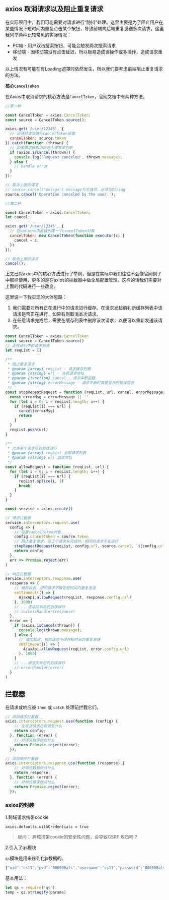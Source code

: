## axios 取消请求以及阻止重复请求

在实际项目中，我们可能需要对请求进行“防抖”处理。这里主要是为了阻止用户在某些情况下短时间内重复点击某个按钮，导致前端向后端重复发送多次请求。这里我列举两种比较常见的实际情况：

* PC端 - 用户双击搜索按钮，可能会触发两次搜索请求
* 移动端 - 因移动端没有点击延迟，所以极易造成误操作或多操作，造成请求重发

以上情况有可能在有Loading遮罩时依然发生，所以我们要考虑前端阻止重复请求的方法。
    

**核心`CancelToken`**

在Axios中取消请求的核心方法是`CancelToken`，官网文档中有两种方法。

```js
//第一种

const CancelToken = axios.CancelToken;
const source = CancelToken.source();

axios.get('/user/12345', {
  // 必须对请求进行cancelToken设置
  cancelToken: source.token
}).catch(function (thrown) {
  // 如果请求被取消则进入该方法判断
  if (axios.isCancel(thrown)) {
    console.log('Request canceled', thrown.message);
  } else {
    // handle error
  }
});

// 取消上面的请求
// source.cancel('messge') message为可选项，必须为String
source.cancel('Operation canceled by the user.');
```

```js
//第二种

const CancelToken = axios.CancelToken;
let cancel;

axios.get('/user/12345', {
  // 在options中直接创建一个cancelToken对象
  cancelToken: new CancelToken(function executor(c) {
    cancel = c;
  })
});

// 取消上面的请求
cancel();
```

上文已对axios中的核心方法进行了举例，但是在实际中我们往往不会像官网例子中那样使用，更多的是在axios的拦截器中做全局配置管理。这样的话我们需要对上面的代码进行一些改变。

这里说一下我实现的大体思路：

1. 我们需要对所有正在进行中的请求进行缓存。在请求发起前判断缓存列表中该请求是否正在进行，如果有则取消本次请求。
2. 在任意请求完成后，需要在缓存列表中删除该次请求，以便可以重新发送该请求。

```js
const CancelToken = axios.CancelToken
const source = CancelToken.source()
// 正在进行中的请求列表
let reqList = []

/**
 * 阻止重复请求
 * @param {array} reqList - 请求缓存列表
 * @param {string} url - 当前请求地址
 * @param {function} cancel - 请求中断函数
 * @param {string} errorMessage - 请求中断时需要显示的错误信息
 */
const stopRepeatRequest = function (reqList, url, cancel, errorMessage) {
  const errorMsg = errorMessage || ''
  for (let i = 0; i < reqList.length; i++) {
    if (reqList[i] === url) {
      cancel(errorMsg)
      return
    }
  }
  reqList.push(url)
}

/**
 * 允许某个请求可以继续进行
 * @param {array} reqList 全部请求列表
 * @param {string} url 请求地址
 */
const allowRequest = function (reqList, url) {
  for (let i = 0; i < reqList.length; i++) {
    if (reqList[i] === url) {
      reqList.splice(i, 1)
      break
    }
  }
}

const service = axios.create()

// 请求拦截器
service.interceptors.request.use(
  config => {
  	// 设置cancelToken对象
    config.cancelToken = source.token
    // 阻止重复请求。当上个请求未完成时，相同的请求不会进行
    stopRepeatRequest(reqList, config.url, source.cancel, `${config.url} 请求被中断`)
    return config
  },
  err => Promise.reject(err)
)

// 响应拦截器
service.interceptors.response.use(
  response => {
    // 增加延迟，相同请求不得在短时间内重复发送
    setTimeout(() => {
      AjaxApi.allowRequest(reqList, response.config.url)
    }, 1000)
    // ...请求成功后的后续操作
    // successHandler(response)
  },
  error => {
    if (axios.isCancel(thrown)) {
      console.log(thrown.message);
    } else {
      // 增加延迟，相同请求不得在短时间内重复发送
      setTimeout(() => {
        AjaxApi.allowRequest(reqList, error.config.url)
      }, 1000)
    }
    // ...请求失败后的后续操作
    // errorHandler(error)
  }
)

```



## 拦截器

在请求或响应被 `then` 或 `catch` 处理前拦截它们。

```js
// 添加请求拦截器
axios.interceptors.request.use(function (config) {
    // 在发送请求之前做些什么
    return config;
  }, function (error) {
    // 对请求错误做些什么
    return Promise.reject(error);
  });

// 添加响应拦截器
axios.interceptors.response.use(function (response) {
    // 对响应数据做点什么
    return response;
  }, function (error) {
    // 对响应错误做点什么
    return Promise.reject(error);
  });
```







### axios的封装

1.跨域请求携带cookie

```
axios.defaults.withCredentials = true
```

> 疑问： 跨域携带cookie的安全性问题，会导致CSRF 攻击吗？

2.引入了qs模块

`qs`模块是用来序列化js数据的。

```js
{"uid":"cs11","pwd":"000000als","username":"cs11","password":"000000als"}//JSON.stringify    uid=cs11&pwd=000000als&username=cs11&password=000000als //qs.stringify
```
基本用法：
```js
let qs = require('qs')
temp = qs.stringify(params)
```

